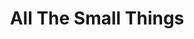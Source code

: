 ---
ee_id: '4249'
site: '1'
type: '2'
long_id: 2014-114 All The Small Things Tshirt
url: 2014-114-all-the-small-things-tshirt
year: '2014'
medium: Digitally Printed Tshirt
commission:
add_credit:
dims:
pitch: T made for my All The Small Things showz.
ps:
live_url:
related: |-
  [4166] [2014-126-all-the-small-things-trailer] 2014 126 All The Small Things (trailer)
  [4168] [2014-125-all-the-small-things] 2014-125 All The Small Things (catalog)
  [4250] [2014-078-all-the-small-things-edition] 2014-078 All The Small Things Edition
title: All The Small Things
youtube:
imgs: 2014-114-allthesmallthings-shirt-database-ih.jpg
subheading: "(Tee shirt)"
year2: '2014'
download:
add_credits:
related_code:
! '':
layout: things-i-made
---